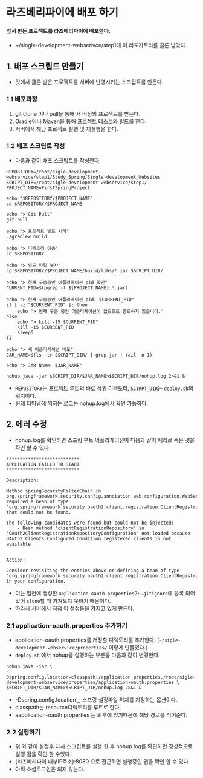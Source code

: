 # 라즈베리파이에 배포 하기
#### 앞서 만든 프로젝트를 라즈베리파이에 배포한다.
* ~/single-development-webserivce/step1에 이 리포지토리를 클론 받았다.

## 1. 배포 스크립트 만들기
* 깃에서 클론 받은 프로젝트를 서버에 반영시키는 스크립트를 만든다.
### 1.1 배포과정
1. git clone 이나 pull을 통해 새 버전의 프로젝트를 받는다.
2. Gradle이나 Maven을 통해 프로젝트 테스트와 빌드를 한다.
3. 서버에서 해당 프로젝트 실행 및 재실행을 한다.

### 1.2 배포 스크립트 작성
* 다음과 같이 배포 스크립트를 작성한다.
```shell
REPOSITORY=/root/sigle-development-webservice/step1/Study_Spring/Single-development_Websites
SCRIPT_DIR=/root/sigle-development-webservice/step1/
PROJECT_NAME=FirstSpringProject

echo "$REPOSITORY/$PROJECT_NAME"
cd $REPOSITORY/$PROJECT_NAME

echo "> Git Pull"
git pull

echo "> 프로젝트 빌드 시작"
./gradlew build

echo "> 디렉토리 이동"
cd $REPOSITORY

echo "> 빌드 파일 복사"
cp $REPOSITORY/$PROJECT_NAME/build/libs/*.jar $SCRIPT_DIR/

echo "> 현재 구동중인 어플리케이션 pid 확인"
CURRENT_PID=$(pgrep -f ${PROJECT_NAME}.*.jar)

echo "> 현재 구동중인 어플리케이션 pid: $CURRENT_PID"
if [ -z "$CURRENT_PID" ]; then
    echo "> 현재 구동 중인 어플리케이션이 없으므로 종료하지 않습니다."
else
    echo "> kill -15 $CURRENT_PID"
    kill -15 $CURRENT_PID
    sleep5
fi

echo "> 새 어플리케이션 배포"
JAR_NAME=$(ls -tr $SCRIPT_DIR/ | grep jar | tail -n 1)

echo "> JAR Name: $JAR_NAME"

nohup java -jar $SCRIPT_DIR/$JAR_NAME>$SCRIPT_DIR/nohup.log 2>&1 &
```
* ```REPOSITORY```는 프로젝트 루트의 바로 상위 디렉토리, ```SCIRPT_DIR```는 ```deploy.sh```의 위치이다.
* 원래 터미널에 찍히는 로그는 nohup.log에서 확인 가능하다.

## 2. 에러 수정
* nohup.log를 확인하면 스프링 부트 어플리케이션이 다음과 같이 에러로 죽은 것을 확인 할 수 있다.
```shell
***************************
APPLICATION FAILED TO START
***************************

Description:

Method springSecurityFilterChain in org.springframework.security.config.annotation.web.configuration.WebSecurityConfiguration required a bean of type 'org.springframework.security.oauth2.client.registration.ClientRegistrationRepository' that could not be found.

The following candidates were found but could not be injected:
	- Bean method 'clientRegistrationRepository' in 'OAuth2ClientRegistrationRepositoryConfiguration' not loaded because OAuth2 Clients Configured Condition registered clients is not available


Action:

Consider revisiting the entries above or defining a bean of type 'org.springframework.security.oauth2.client.registration.ClientRegistrationRepository' in your configuration.
```
* 이는 일전에 생성한 ```application-oauth.properties```가 ```.gitignore```에 등록 되어 있어 ```clone```할 때 가져오지 못하기 때문이다.
* 따라서 서버에서 직접 이 설정들을 가지고 있게 만든다.

### 2.1 application-oauth.properties 추가하기
* application-oauth.properties를 저장할 디렉토리를 추가한다. (```~/sigle-development-webservice/properties/``` 이렇게 만들었다.)
* ```deploy.sh``` 에서 nohup을 실행하는 부분을 다음과 같이 변경한다.
```shell
nohup java -jar \
-Dspring.config.location=classpath:/application.properties,/root/sigle-development-webservice/properties/application-oauth.properties \
$SCRIPT_DIR/$JAR_NAME>$SCRIPT_DIR/nohup.log 2>&1 &
```
* -Dspring.config.location는 스프링 설정파일 위치를 지정하는 옵션이다.
* classpath는 resource디렉토리를 루트로 한다.
* aapplication-oauth.properties 는 외부에 있기때문에 해당 경로를 적어준다.

### 2.2 실행하기
* 위 와 같이 설정후 다시 스크립트를 실행 한 후 nohup.log를 확인하면 정상적으로 실행 됨을 확인 할 수있다.
* (라즈베리파이 내부IP주소):8080 으로 접근하면 실행중인 앱을 확인 할 수 있다.
* 아직 소셜로그인은 되지 않는다.